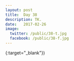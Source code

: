 ```yaml
---
layout: post
title:  Day 38
description: TK.
date:   2017-02-26
image:
  twitter: /public/38-t.jpg
  facebook: /public/38-f.jpg
---
```





{:target="_blank"})